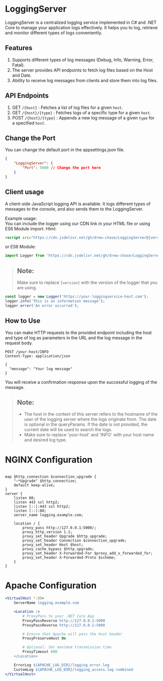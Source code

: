 ﻿# LoggingServer

LoggingServer is a centralized logging service implemented in C# and .NET Core to manage your application logs effectively. It helps you to log, retrieve and monitor different types of logs conveniently.

## Features

1. Supports different types of log messages (Debug, Info, Warning, Error, Fatal).
2. The server provides API endpoints to fetch log files based on the Host and Date.
3. Ability to receive log messages from clients and store them into log files.

## API Endpoints

1. GET `/{host}` : Fetches a list of log files for a given `host`.
2. GET `/{host}/{type}` : Fetches logs of a specific type for a given `host`.
3. POST `/{host}/{type}` : Appends a new log message of a given `type` for a specified `host`.

## Change the Port

You can change the default port in the appsettings.json file.

```json
{
	"LoggingServer": {
		"Port": 5000 // Change the port here
	}
}
```

## Client usage

A client-side JavaScript logging API is available. It logs different types of messages to the console, and also sends them to the LoggingServer.

Example usage:   
You can include the logger using our CDN link in your HTML file or using ES6 Module import.
Html:

```html
<script src="https://cdn.jsdelivr.net/gh/drew-chase/LoggingServer@{version}/LoggingServer/wwwroot/js/Logger.js"></script>
```

or ES6 Module:

```javascript
import Logger from 'https://cdn.jsdelivr.net/gh/drew-chase/LoggingServer@{version}/LoggingServer/wwwroot/js/Logger.js';
```

> ## Note:
> Make sure to replace `{version}` with the version of the logger that you are using.

```javascript
const logger = new Logger('https://your-loggingservice-host.com');
logger.info('This is an information message');
logger.error('An error occurred');
```

## How to Use

You can make HTTP requests to the provided endpoint including the host and type of log as parameters in the URL and the log message in the request body.

```http request
POST /your-host/INFO
Content-Type: application/json

{
  "message": "Your log message"
}
```

You will receive a confirmation response upon the successful logging of the message.

> ## Note:
> - The host in the context of this server refers to the hostname of the user of the logging server where the logs originate from. The date is optional in the queryParams. If the date is not provided, the current date will be used to search the logs.
> - Make sure to replace 'your-host' and 'INFO' with your host name and desired log type.

# NGINX Configuration

```nginx

map $http_connection $connection_upgrade {
    "~*Upgrade" $http_connection;
    default keep-alive;
}
server {
    listen 80;
    listen 443 ssl http2;
    listen [::]:443 ssl http2;
    listen [::]:80;
    server_name logging.example.com;

    location / {
        proxy_pass http://127.0.0.1:5000/;
        proxy_http_version 1.1;
        proxy_set_header Upgrade $http_upgrade;
        proxy_set_header Connection $connection_upgrade;
        proxy_set_header Host $host;
        proxy_cache_bypass $http_upgrade;
        proxy_set_header X-Forwarded-For $proxy_add_x_forwarded_for;
        proxy_set_header X-Forwarded-Proto $scheme;
    }
}
```
# Apache Configuration

```apache
<VirtualHost *:80>
    ServerName logging.example.com

    <Location />
        # ProxyPass to your .NET Core App
        ProxyPassReverse http://127.0.0.1:5000
        ProxyPassReverse http://127.0.0.1:5000

        # Ensure that Apache will pass the host header
        ProxyPreserveHost On

        # Optional: Set maximum transmission time
        ProxyTimeout 600
    </Location>

    ErrorLog ${APACHE_LOG_DIR}/logging_error.log
    CustomLog ${APACHE_LOG_DIR}/logging_access.log combined
</VirtualHost>
```